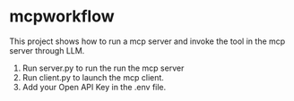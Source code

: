 # mcpworkflow
This project shows how to run a mcp server and invoke the tool in the mcp server through LLM.
1. Run server.py to run the run the mcp server
2. Run client.py to launch the mcp client.
3. Add your Open API Key in the .env file.